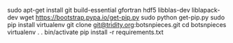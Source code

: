 sudo apt-get install git build-essential gfortran hdf5 libblas-dev liblapack-dev
wget https://bootstrap.pypa.io/get-pip.py
sudo python get-pip.py 
sudo pip install virtualenv
git clone git@tridity.org:botsnpieces.git
cd botsnpieces
virtualenv .
. bin/activate
pip install -r requirements.txt 
